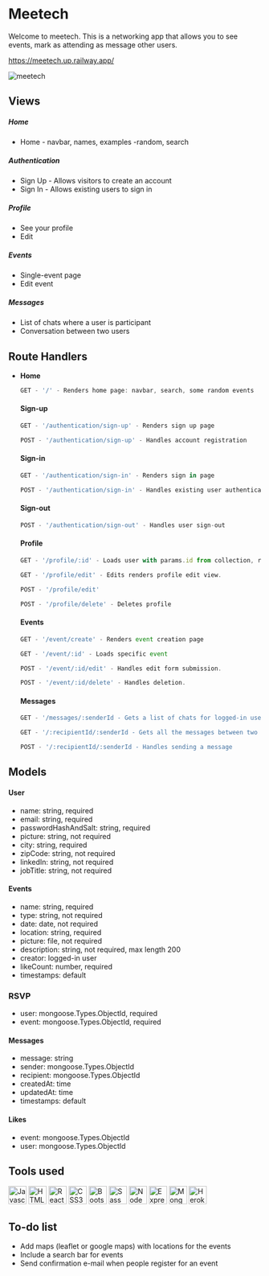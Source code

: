 # Meetech

Welcome to meetech. This is a networking app that allows you to see events, mark as attending as message other users.

https://meetech.up.railway.app/

![meetech](https://user-images.githubusercontent.com/54202438/217460759-3b9fca5e-7fb8-4fef-b212-6776d0f44a74.jpg)



## Views

#####  Home
- Home - navbar, names, examples -random, search


##### Authentication   
- Sign Up - Allows visitors to create an account
- Sign In - Allows existing users to sign in



##### Profile   

- See your profile
- Edit


##### Events   
- Single-event page
- Edit event

##### Messages   
- List of chats where a user is participant
- Conversation between two users

## Route Handlers

- **Home**

	```javascript
	GET - '/' - Renders home page: navbar, search, some random events
	```
	#### Sign-up
	```javascript
	GET - '/authentication/sign-up' - Renders sign up page
	```
	```javascript
	POST - '/authentication/sign-up' - Handles account registration  
	```
		
	#### Sign-in

	```javascript
	GET - '/authentication/sign-in' - Renders sign in page  
	```
	```javascript
	POST - '/authentication/sign-in' - Handles existing user authentication  
	```

	#### Sign-out

	```javascript
	POST - '/authentication/sign-out' - Handles user sign-out
	```


	#### Profile

	```javascript
	GET - '/profile/:id' - Loads user with params.id from collection, renders profile page.
	```

	```javascript
	GET - '/profile/edit' - Edits renders profile edit view.  
	```

	```javascript
	POST - '/profile/edit'
	```

	```javascript
	POST - '/profile/delete' - Deletes profile
	```


	#### Events

	
	```javascript
	GET - '/event/create' - Renders event creation page  
	```
	```javascript
	GET - '/event/:id' - Loads specific event
	```
	```javascript
	POST - '/event/:id/edit' - Handles edit form submission.  
	```
	```javascript
	POST - '/event/:id/delete' - Handles deletion.
	```

	#### Messages

	```javascript
	GET - '/messages/:senderId - Gets a list of chats for logged-in user
	```
	
	```javascript
	GET - '/:recipientId/:senderId - Gets all the messages between two users
	```
	
	```javascript
	POST - '/:recipientId/:senderId - Handles sending a message
	```




## Models

#### User

- name: string, required
- email: string, required
- passwordHashAndSalt: string, required
- picture: string, not required
- city: string, required
- zipCode: string, not required
- linkedIn: string, not required
- jobTitle: string, not required


#### Events

- name: string, required
- type: string, not required
- date: date, not required
- location: string, required
- picture: file, not required
- description: string, not required, max length 200
- creator: logged-in user
- likeCount: number, required
- timestamps: default

### RSVP

- user: mongoose.Types.ObjectId, required
- event: mongoose.Types.ObjectId, required


#### Messages

- message: string
- sender: mongoose.Types.ObjectId
- recipient: mongoose.Types.ObjectId
- createdAt: time
- updatedAt: time
- timestamps: default

#### Likes

- event: mongoose.Types.ObjectId
- user: mongoose.Types.ObjectId



## Tools used


<p align="left"> <a href="https://developer.mozilla.org/en-US/docs/Web/JavaScript" target="_blank" rel="noreferrer"><img src="https://raw.githubusercontent.com/danielcranney/readme-generator/main/public/icons/skills/javascript-colored.svg" width="36" height="36" alt="Javascript" /></a> <a href="https://developer.mozilla.org/en-US/docs/Glossary/HTML5" target="_blank" rel="noreferrer"><img src="https://raw.githubusercontent.com/danielcranney/readme-generator/main/public/icons/skills/html5-colored.svg" width="36" height="36" alt="HTML5" /></a> <a href="https://reactjs.org/" target="_blank" rel="noreferrer"><img src="https://raw.githubusercontent.com/danielcranney/readme-generator/main/public/icons/skills/react-colored.svg" width="36" height="36" alt="React" /></a> <a href="https://www.w3.org/TR/CSS/#css" target="_blank" rel="noreferrer"><img src="https://raw.githubusercontent.com/danielcranney/readme-generator/main/public/icons/skills/css3-colored.svg" width="36" height="36" alt="CSS3" /></a> <a href="https://getbootstrap.com/" target="_blank" rel="noreferrer"><img src="https://raw.githubusercontent.com/danielcranney/readme-generator/main/public/icons/skills/bootstrap-colored.svg" width="36" height="36" alt="Bootstrap" /></a> <a href="https://sass-lang.com/" target="_blank" rel="noreferrer"><img src="https://raw.githubusercontent.com/danielcranney/readme-generator/main/public/icons/skills/sass-colored.svg" width="36" height="36" alt="Sass" /></a> <a href="https://nodejs.org/en/" target="_blank" rel="noreferrer"><img src="https://raw.githubusercontent.com/danielcranney/readme-generator/main/public/icons/skills/nodejs-colored.svg" width="36" height="36" alt="NodeJS" /></a> <a href="https://expressjs.com/" target="_blank" rel="noreferrer"><img src="https://raw.githubusercontent.com/danielcranney/readme-generator/main/public/icons/skills/express-colored.svg" width="36" height="36" alt="Express" /></a> <a href="https://www.mongodb.com/" target="_blank" rel="noreferrer"><img src="https://raw.githubusercontent.com/danielcranney/readme-generator/main/public/icons/skills/mongodb-colored.svg" width="36" height="36" alt="MongoDB" /></a> <a href="https://www.heroku.com/" target="_blank" rel="noreferrer"><img src="https://raw.githubusercontent.com/danielcranney/readme-generator/main/public/icons/skills/heroku-colored.svg" width="36" height="36" alt="Heroku" /></a> </p> 


## To-do list

- Add maps (leaflet or google maps) with locations for the events
- Include a search bar for events
- Send confirmation e-mail when people register for an event
